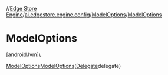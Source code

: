 //[Edge Store Engine](../../../index.md)/[ai.edgestore.engine.config](../index.md)/[ModelOptions](index.md)/[ModelOptions](-model-options.md)

# ModelOptions

[androidJvm]\

[ModelOptions](index.md)[ModelOptions](-model-options.md)([Delegate](../-delegate/index.md)delegate)
